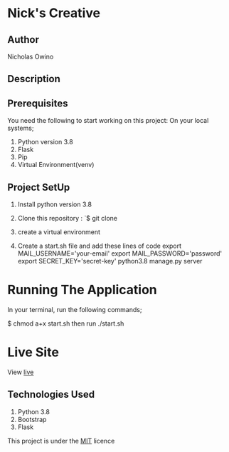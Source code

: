 # Nick's Creative

## Author
Nicholas Owino

## Description


## Prerequisites
You need the following to start working on this project: On your local systems;

1. Python version 3.8
2. Flask
3. Pip
4. Virtual Environment(venv)


## Project SetUp
1. Install python version 3.8
1. Clone this repository :  `$ git clone
1. create  a virtual environment 

1. Create a start.sh file and add these lines of code
    export MAIL_USERNAME='your-email'
    export MAIL_PASSWORD='password'
    export SECRET_KEY='secret-key'
    python3.8 manage.py server

# Running The Application
In your terminal, run the following commands;
 
 $ chmod a+x start.sh
 then run ./start.sh

# Live Site 
View [live](https://nickscreative.herokuapp.com//)

## Technologies Used
1. Python 3.8
2. Bootstrap
3. Flask

This project is under the  [MIT](LICENSE) licence

